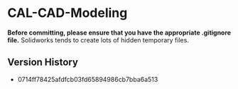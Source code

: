# CAL-CAD-Modeling
__Before committing, please ensure that you have the appropriate .gitignore file.__ Solidworks tends to create lots of hidden temporary files.
## Version History
- 0714ff78425afdfcb03fd65894986cb7bba6a513

